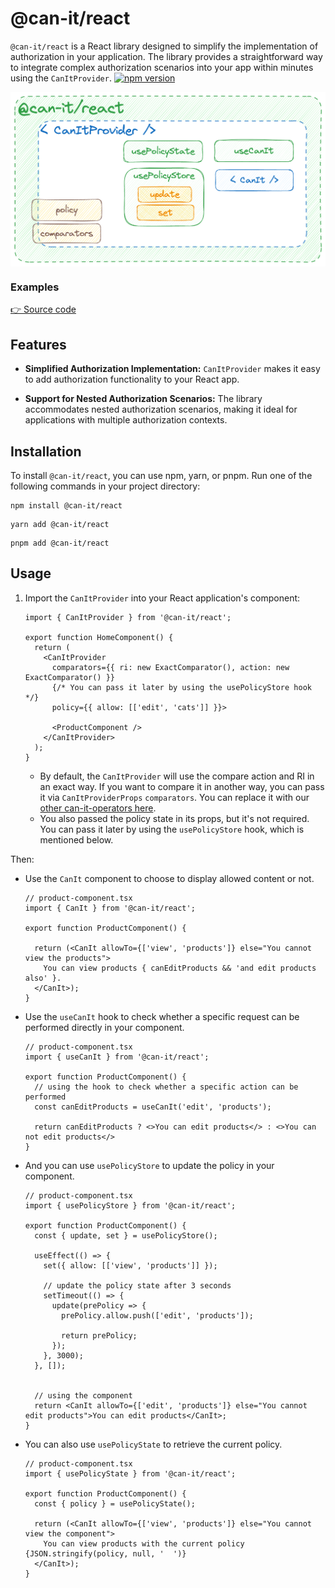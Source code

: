 # @can-it/react

`@can-it/react` is a React library designed to simplify the implementation of authorization in your application. The library provides a straightforward way to integrate complex authorization scenarios into your app within minutes using the `CanItProvider`.
[![npm version](https://img.shields.io/npm/v/@can-it/react.svg?style=flat-square)](https://www.npmjs.org/package/@can-it/react)

<div style="width: 100%; display: flex; justify-content: center;">
  <img  src="../../assets/react.png" width="600px" caption="Overview">
</div>

### Examples
[👉 Source code](https://github.com/can-it/examples/tree/main/apps/react)

## Features

- **Simplified Authorization Implementation:** `CanItProvider` makes it easy to add authorization functionality to your React app.

- **Support for Nested Authorization Scenarios:** The library accommodates nested authorization scenarios, making it ideal for applications with multiple authorization contexts.

## Installation

To install `@can-it/react`, you can use npm, yarn, or pnpm. Run one of the following commands in your project directory:

```shell
npm install @can-it/react
```

```shell
yarn add @can-it/react
```

```shell
pnpm add @can-it/react
```

## Usage

1. Import the `CanItProvider` into your React application's component:

    ```tsx
    import { CanItProvider } from '@can-it/react';

    export function HomeComponent() {
      return (
        <CanItProvider
          comparators={{ ri: new ExactComparator(), action: new ExactComparator() }}
          {/* You can pass it later by using the usePolicyStore hook */}
          policy={{ allow: [['edit', 'cats']] }}>

          <ProductComponent />
        </CanItProvider>
      );
    }
    ```

    - By default, the `CanItProvider` will use the compare action and RI in an exact way. If you want to compare it in another way, you can pass it via `CanItProviderProps` `comparators`. You can replace it with our [other can-it-operators here](https://www.npmjs.com/search?q=keywords:can-it-operators).
    - You also passed the policy state in its props, but it's not required. You can pass it later by using the `usePolicyStore` hook, which is mentioned below.

Then:

- Use the `CanIt` component to choose to display allowed content or not.

    ```tsx
    // product-component.tsx
    import { CanIt } from '@can-it/react';

    export function ProductComponent() {

      return (<CanIt allowTo={['view', 'products']} else="You cannot view the products">
        You can view products { canEditProducts && 'and edit products also' }.
      </CanIt>);
    }
    ```

- Use the `useCanIt` hook to check whether a specific request can be performed directly in your component.

    ```tsx
    // product-component.tsx
    import { useCanIt } from '@can-it/react';

    export function ProductComponent() {
      // using the hook to check whether a specific action can be performed
      const canEditProducts = useCanIt('edit', 'products');

      return canEditProducts ? <>You can edit products</> : <>You can not edit products</>
    }
    ```

- And you can use `usePolicyStore` to update the policy in your component.

    ```tsx
    // product-component.tsx
    import { usePolicyStore } from '@can-it/react';

    export function ProductComponent() {
      const { update, set } = usePolicyStore();

      useEffect(() => {
        set({ allow: [['view', 'products']] });

        // update the policy state after 3 seconds
        setTimeout(() => {
          update(prePolicy => {
            prePolicy.allow.push(['edit', 'products']);

            return prePolicy;
          });
        }, 3000);
      }, []);


      // using the component
      return <CanIt allowTo={['edit', 'products']} else="You cannot edit products">You can edit products</CanIt>;
    }
    ```

- You can also use `usePolicyState` to retrieve the current policy.

    ```tsx
    // product-component.tsx
    import { usePolicyState } from '@can-it/react';

    export function ProductComponent() {
      const { policy } = usePolicyState();

      return (<CanIt allowTo={['view', 'products']} else="You cannot view the component">
        You can view products with the current policy {JSON.stringify(policy, null, '  ')}
      </CanIt>);
    }
    ```
